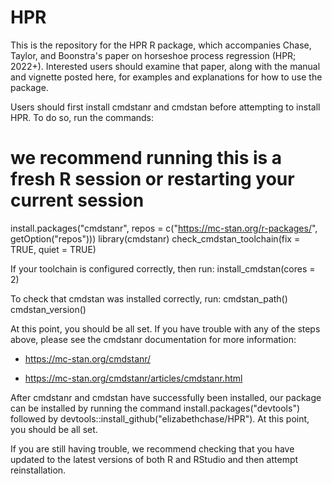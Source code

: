 # HPR

This is the repository for the HPR R package, which accompanies Chase, Taylor, and 
Boonstra's paper on horseshoe process regression (HPR; 2022+). Interested users should
examine that paper, along with the manual and vignette posted here, for examples and explanations
for how to use the package.

Users should first install cmdstanr and cmdstan before attempting to install HPR. To do so,
run the commands:

# we recommend running this is a fresh R session or restarting your current session
install.packages("cmdstanr", repos = c("https://mc-stan.org/r-packages/", getOption("repos")))
library(cmdstanr)
check_cmdstan_toolchain(fix = TRUE, quiet = TRUE)

If your toolchain is configured correctly, then run:
install_cmdstan(cores = 2)

To check that cmdstan was installed correctly, run:
cmdstan_path()
cmdstan_version()

At this point, you should be all set. If you have trouble with any of the steps above, please
see the cmdstanr documentation for more information:

- https://mc-stan.org/cmdstanr/

- https://mc-stan.org/cmdstanr/articles/cmdstanr.html

After cmdstanr and cmdstan have successfully been installed, our package can be installed
by running the command install.packages("devtools") followed by 
devtools::install_github("elizabethchase/HPR"). At this point, you should be all set.

If you are still having trouble, we recommend checking that you have updated to the latest
versions of both R and RStudio and then attempt reinstallation.

